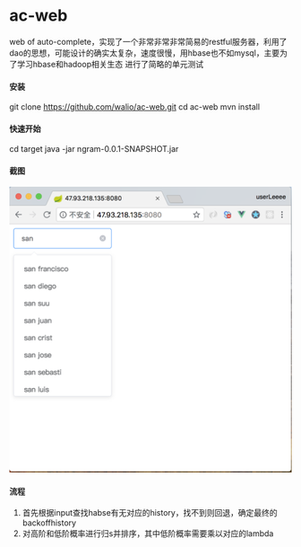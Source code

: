 # ac-web
web of auto-complete，实现了一个非常非常非常简易的restful服务器，利用了dao的思想，可能设计的确实太复杂，速度很慢，用hbase也不如mysql，主要为了学习hbase和hadoop相关生态
进行了简略的单元测试
#### 安装
git clone https://github.com/walio/ac-web.git
cd ac-web
mvn install
#### 快速开始
cd target
java -jar ngram-0.0.1-SNAPSHOT.jar
#### 截图
![avatar](screen.png)
#### 流程
1. 首先根据input查找habse有无对应的history，找不到则回退，确定最终的backoffhistory
2. 对高阶和低阶概率进行归s并排序，其中低阶概率需要乘以对应的lambda